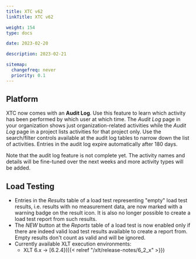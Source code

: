 ```yaml
---
title: XTC v62
linkTitle: XTC v62

weight: 154
type: docs

date: 2023-02-20

description: 2023-02-21

sitemap:
  changefreq: never
  priority: 0.1
---
```


## Platform

XTC now comes with an **Audit Log**. Use this feature to learn which activity has been performed by which user at which time. The *Audit Log* page in your organization shows just organization-related activities while the *Audit Log* page in a project lists activities for that project only. Use the search/filter controls available at the audit log tables to narrow down the list of activities. Entries in the audit log expire automatically after 180 days.

Note that the audit log feature is not complete yet. The activity names and details will be fine-tuned over the next weeks and more activity types will be added.


## Load Testing

* Entries in the *Results* table of a load test representing "empty" load test results, i.e. results with no measurement data, are now marked with a warning badge on the result icon. It is also no longer possible to create a load test report from such results.
* The *NEW* button at the *Reports* table of a load test is now enabled only if there are indeed valid load test results available to create a report from. Empty results don't count as valid and will be ignored.
* Currently available XLT execution environments:
    * XLT 6.x → [6.2.4]({{< relref "/xlt/release-notes/6_2_x" >}})
